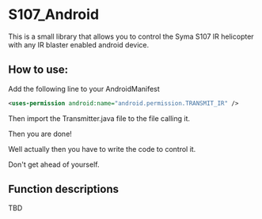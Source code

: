 # S107_Android
This is a small library that allows you to control the Syma S107 IR helicopter with any IR blaster enabled android device.

## How to use:

Add the following line to your AndroidManifest

```XML
<uses-permission android:name="android.permission.TRANSMIT_IR" />
```

Then import the Transmitter.java file to the file calling it.

Then you are done!

Well actually then you have to write the code to control it.

Don't get ahead of yourself.

## Function descriptions

TBD

